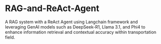 # RAG-and-ReAct-Agent
A RAG system with a ReAct Agent using Langchain framework and leveraging GenAI models such as DeepSeek-R1, Llama 3.1, and Phi4 to enhance information retrieval and contextual accuracy within transportation field.

